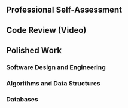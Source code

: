 ## Professional Self-Assessment

## Code Review (Video)

## Polished Work

### Software Design and Engineering

### Algorithms and Data Structures

### Databases
